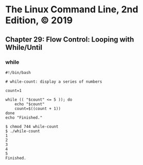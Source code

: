 # The Linux Command Line, 2nd Edition, © 2019

## Chapter 29: Flow Control: Looping with While/Until

### while

```
#!/bin/bash

# while-count: display a series of numbers

count=1

while (( "$count" <= 5 )); do
	echo "$count"
	count=$((count + 1))
done
echo "Finished."
```

```
$ chmod 744 while-count
$ ./while-count
1
2
3
4
5
Finished.
```

